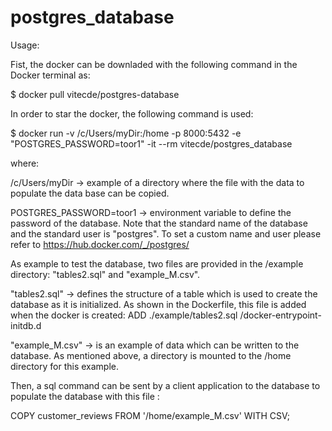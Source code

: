 # postgres_database
Usage:

Fist, the docker can be downladed with the following command in the Docker terminal as:

$ docker pull vitecde/postgres-database

In order to star the docker, the following command is used:

$ docker run -v /c/Users/myDir:/home -p 8000:5432 -e "POSTGRES_PASSWORD=toor1" -it --rm vitecde/postgres_database

where:

/c/Users/myDir -> example of a directory where the file with the data to populate the data base can be copied.

POSTGRES_PASSWORD=toor1 -> environment variable to define the password of the database. Note that the standard name of the
database and the standard user is "postgres". To set a custom name and user please refer to https://hub.docker.com/_/postgres/


As example to test the database, two files are provided in the /example directory: "tables2.sql" and "example_M.csv".

"tables2.sql" -> defines the structure of a table which is used to create the database as it is initialized. As shown in the Dockerfile,
this file is added when the docker is created:
ADD ./example/tables2.sql /docker-entrypoint-initdb.d

"example_M.csv" -> is an example of data which can be written to the database. As mentioned above, a directory is mounted to the
/home directory for this example. 

Then, a sql command can be sent by a client application to the database to populate the database with this file :

 COPY customer_reviews FROM '/home/example_M.csv' WITH CSV;

